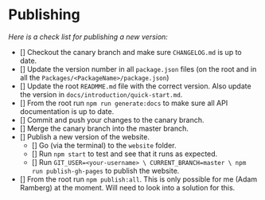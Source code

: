 # Publishing

_Here is a check list for publishing a new version:_

-   [] Checkout the canary branch and make sure `CHANGELOG.md` is up to date.
-   [] Update the version number in all `package.json` files (on the root and in all the `Packages/<PackageName>/package.json`)
-   [] Update the root `READMME.md` file with the correct version. Also update the version in `docs/introduction/quick-start.md`.
-   [] From the root run `npm run generate:docs` to make sure all API documentation is up to date.
-   [] Commit and push your changes to the canary branch.
-   [] Merge the canary branch into the master branch.
-   [] Publish a new version of the website.
    -   [] Go (via the terminal) to the `website` folder.
    -   [] Run `npm start` to test and see that it runs as expected.
    -   [] Run `GIT_USER=<your-username> \ CURRENT_BRANCH=master \ npm run publish-gh-pages` to publish the website.
-   [] From the root run `npm publish:all`. This is only possible for me (Adam Ramberg) at the moment. Will need to look into a solution for this.

